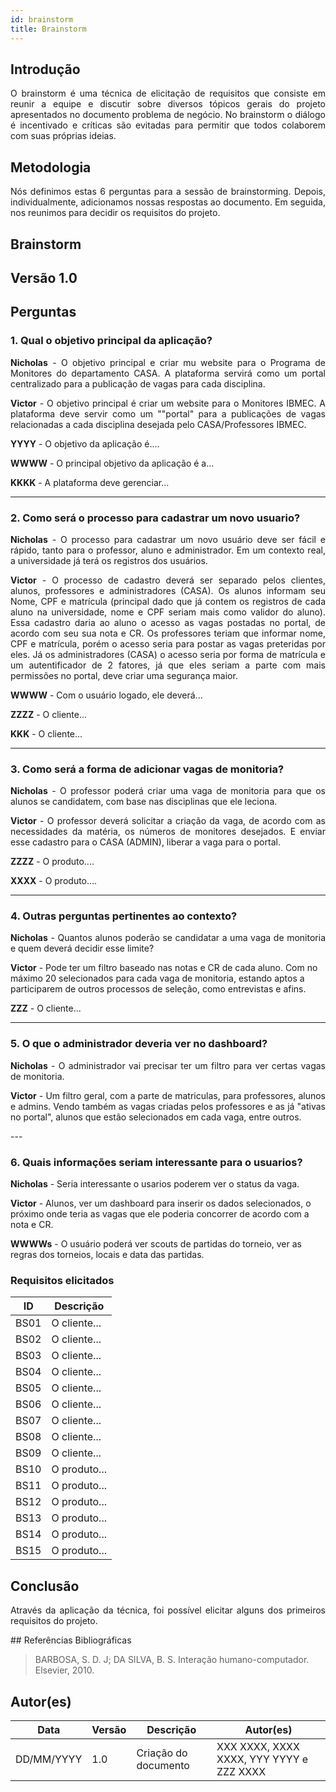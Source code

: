 ```yaml
---
id: brainstorm
title: Brainstorm
---
```

 
## Introdução
<p align = "justify">
O brainstorm é uma técnica de elicitação de requisitos que consiste em reunir a equipe e discutir sobre diversos tópicos gerais do projeto apresentados no documento problema de negócio. No brainstorm o diálogo é incentivado e críticas são evitadas para permitir que todos colaborem com suas próprias ideias.
</p>
 
## Metodologia
<p align = "justify">
Nós definimos estas 6 perguntas para a sessão de brainstorming. Depois, individualmente, adicionamos nossas respostas ao documento. Em seguida, nos reunimos para decidir os requisitos do projeto.
</p>
 
## Brainstorm
 
## Versão 1.0
 
## Perguntas
 
### 1. Qual o objetivo principal da aplicação?
 
<p align = "justify">
<b>Nicholas</b> - O objetivo principal e criar mu website para o Programa de Monitores do departamento CASA. A plataforma servirá como um portal centralizado para a publicação de vagas para cada disciplina.
</p>

<p align = "justify">
<b>Victor</b> - O objetivo principal é criar um website para o Monitores IBMEC. A plataforma deve servir como um ""portal" para a publicações de vagas relacionadas a cada disciplina desejada pelo CASA/Professores IBMEC.
</p>
 
<b>YYYY</b> - O objetivo da aplicação é....
 
<b>WWWW</b> - O principal objetivo da aplicação é a...
 
<b>KKKK</b> - A plataforma deve gerenciar...
</p>
 
---
 
### 2. Como será o processo para cadastrar um novo usuario?
 
<p align = "justify">
<b>Nicholas</b> - O processo para cadastrar um novo usuário deve ser fácil e rápido, tanto para o professor, aluno e administrador. Em um contexto real, a universidade já terá os registros dos usuários.

<p align = "justify"> 
<b>Victor</b> - O processo de cadastro deverá ser separado pelos clientes, alunos, professores e administradores (CASA). Os alunos informam seu Nome, CPF e matrícula (principal dado que já contem os registros de cada aluno na universidade, nome e CPF seriam mais como validor do aluno). Essa cadastro daria ao aluno o acesso as vagas postadas no portal, de acordo com seu sua nota e CR. Os professores teriam que informar nome, CPF e matrícula, porém o acesso seria para postar as vagas preteridas por eles. Já os administradores (CASA) o acesso seria por forma de matrícula e um autentificador de 2 fatores, já que eles seriam a parte com mais permissões no portal, deve criar uma segurança maior.
</p>

<b>WWWW</b> - Com o usuário logado, ele deverá...

<b>ZZZZ</b> - O cliente...
 
<b>KKK</b> - O cliente...
 
---
 
### 3. Como será a forma de adicionar vagas de monitoria?
 
<p align = "justify">
<b>Nicholas</b> - O professor poderá criar uma vaga de monitoria para que os alunos se candidatem, com base nas disciplinas que ele leciona.
</p>
 
<p align = "justify">
<b>Victor</b> - O professor deverá solicitar a criação da vaga, de acordo com as necessidades da matéria, os números de monitores desejados. E enviar esse cadastro para o CASA (ADMIN), liberar a vaga para o portal.
</p>
 
<b>ZZZZ</b> - O produto....
 
<b>XXXX</b> - O produto....

 
---
 
### 4. Outras perguntas pertinentes ao contexto?

<p align = "justify">
<b>Nicholas</b> - Quantos alunos poderão se candidatar a uma vaga de monitoria e quem deverá decidir esse limite?

<p align = "justofy">
<b>Victor</b> - Pode ter um filtro baseado nas notas e CR de cada aluno. Com no máximo 20 selecionados para cada vaga de monitoria, estando aptos a participarem de outros processos de seleção, como entrevistas e afins.
</p>
 
<b>ZZZ</b> - O cliente...
 
---
 
### 5. O que o administrador deveria ver no dashboard?
<p align = "justify">
<b>Nicholas</b> - O administrador vai precisar ter um filtro para ver certas vagas de monitoria.
</p>

<p align = "justify">
<b>Victor</b> - Um filtro geral, com a parte de matriculas, para professores, alunos e admins. Vendo também as vagas criadas pelos professores e as já "ativas no portal", alunos que estão selecionados em cada vaga, entre outros.
</p>
---

### 6. Quais informações seriam interessante para o usuarios?
<p align = "justify">
   <b>Nicholas</b> - Seria interessante o usarios poderem ver o status da vaga.
   
   <b>Victor</b> - Alunos, ver um dashboard para inserir os dados selecionados, o próximo onde teria as vagas que ele poderia concorrer de acordo com a nota e CR.
   
   <b>WWWWs</b> - O usuário poderá ver scouts de partidas do torneio, ver as regras dos torneios, locais e data das partidas.
   
</p>
 
### Requisitos elicitados
 
|ID|Descrição|
|----|-------------|
|BS01| O cliente...|
|BS02| O cliente...|
|BS03| O cliente...|
|BS04| O cliente...|
|BS05| O cliente...|
|BS06| O cliente...|
|BS07| O cliente...|
|BS08| O cliente...|
|BS09| O cliente...|
|BS10| O produto...|
|BS11| O produto...|
|BS12| O produto...|
|BS13| O produto...|
|BS14| O produto...|
|BS15| O produto...|
 
## Conclusão
<p align = "justify">
Através da aplicação da técnica, foi possível elicitar alguns dos primeiros requisitos do projeto.
</p>
## Referências Bibliográficas
 
> BARBOSA, S. D. J; DA SILVA, B. S. Interação humano-computador. Elsevier, 2010.
 
 
## Autor(es)
| Data | Versão | Descrição | Autor(es) |
| -- | -- | -- | -- |
| DD/MM/YYYY | 1.0 | Criação do documento | XXX XXXX, XXXX XXXX, YYY YYYY e ZZZ XXXX |

